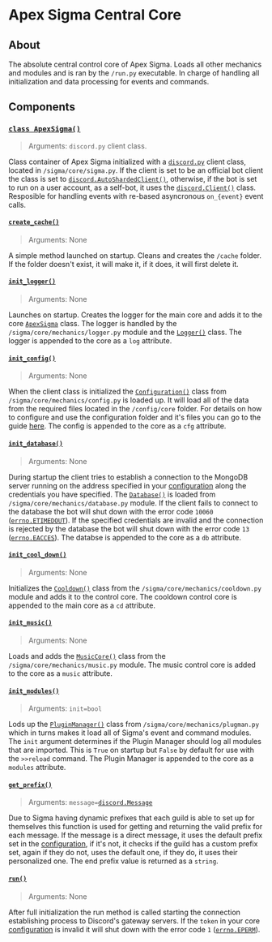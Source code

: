 # Apex Sigma Central Core

## About

The absolute central control core of Apex Sigma. Loads all other mechanics and modules and is ran by the `/run.py` executable. In charge of handling all initialization and data processing for events and commands.

## Components

### [`class ApexSigma()`](#class-apexsigma)

> Arguments: `discord.py` client class.

Class container of Apex Sigma initialized with a [`discord.py`](https://discordpy.readthedocs.io/en/rewrite/) client class, located in `/sigma/core/sigma.py`. If the client is set to be an official bot client the class is set to [`discord.AutoShardedClient()`](https://discordpy.readthedocs.io/en/rewrite/api.html#discord.AutoShardedClient), otherwise, if the bot is set to run on a user account, as a self-bot, it uses the [`discord.Client()`](https://discordpy.readthedocs.io/en/rewrite/api.html#discord.Client) class. Resposible for handling events with re-based asyncronous `on_{event}` event calls.

#### [`create_cache()`](#createcache)

> Arguments: None

A simple method launched on startup. Cleans and creates the `/cache` folder. If the folder doesn't exist, it will make it, if it does, it will first delete it.

#### [`init_logger()`](#initlogger)

> Arguments: None

Launches on startup. Creates the logger for the main core and adds it to the core [`ApexSigma`](#class-apexsigma) class. The logger is handled by the `/sigma/core/mechanics/logger.py` module and the [`Logger()`](./mechanics/logger.md#class-logger) class. The logger is appended to the core as a `log` attribute.

#### [`init_config()`](#initconfig)

> Arguments: None

When the client class is initialized the [`Configuration()`](./mechanics/config.md#class-configuration) class from `/sigma/core/mechanics/config.py` is loaded up. It will load all of the data from the required files located in the `/config/core` folder. For details on how to configure and use the configuration folder and it's files you can go to the guide [here](../../configuration/core.md). The config is appended to the core as a `cfg` attribute.

#### [`init_database()`](#initdatabase)

> Arguments: None

During startup the client tries to establish a connection to the MongoDB server running on the address specified in your [configuration](../../configuration/core.md) along the credentials you have specified. The [`Database()`](./mechanics/database.md#class-database) is loaded from `/sigma/core/mechanics/database.py` module. If the client fails to connect to the database the bot will shut down with the error code `10060` ([`errno.ETIMEDOUT`](https://docs.python.org/3/library/errno.html#errno.ETIMEDOUT)). If the specified credentials are invalid and the connection is rejected by the database the bot will shut down with the error code `13` ([`errno.EACCES`](https://docs.python.org/3/library/errno.html#errno.EACCES)). The databse is appended to the core as a `db` attribute.

#### [`init_cool_down()`](#initcooldown)

> Arguments: None

Initializes the [`Cooldown()`](./mechanics/cooldown.md#class-cooldowncontrol) class from the `/sigma/core/mechanics/cooldown.py` module and adds it to the control core. The cooldown control core is appended to the main core as a `cd` attribute.

#### [`init_music()`](#initmusic)

> Arguments: None

Loads and adds the [`MusicCore()`](./mechanics/music.md#class-musiccore) class from the `/sigma/core/mechanics/music.py` module. The music control core is added to the core as a `music` attribute.

#### [`init_modules()`](#initmodules)

> Arguments: `init=bool`

Lods up the [`PluginManager()`](./mechanics/plugman.md#class-pluginmanager) class from `/sigma/core/mechanics/plugman.py` which in turns makes it load all of Sigma's event and command modules. The `init` argument determines if the Plugin Manager should log all modules that are imported. This is `True` on startup but `False` by default for use with the `>>reload` command. The Plugin Manager is appended to the core as a `modules` attribute.

#### [`get_prefix()`](#getprefix)

> Arguments: `message=`[`discord.Message`](https://discordpy.readthedocs.io/en/rewrite/api.html#discord.Message)

Due to Sigma having dynamic prefixes that each guild is able to set up for themselves this function is used for getting and returning the valid prefix for each message. If the message is a direct message, it uses the default prefix set in the [configuration](../../configuration/core.md), if it's not, it checks if the guild has a custom prefix set, again if they do not, uses the default one, if they do, it uses their personalized one. The end prefix value is returned as a `string`.

#### [`run()`](#run)

> Arguments: None

After full initialization the run method is called starting the connection establishing process to Discord's gateway servers. If the `token` in your core [configuration](../../configuration/core.md) is invalid it will shut down with the error code `1` ([`errno.EPERM`](https://docs.python.org/3/library/errno.html#errno.EPERM)).
